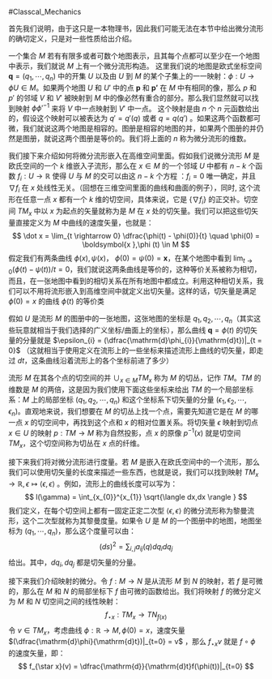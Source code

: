#Classcal_Mechanics 

首先我们说明，由于这只是一本物理书，因此我们可能无法在本节中给出微分流形的确切定义，只是对一些性质给出介绍。

一个集合 $M$ 若有有限多或者可数个地图表示，且其每个点都可以至少在一个地图中表示，我们就说 $M$ 上有一个微分流形构造。
这里我们说的地图是欧式坐标空间 $\boldsymbol{q} = (q_{1},\cdots ,q_{n})$ 中的开集 $U$ 以及由 $U$ 到 $M$ 的某个子集上的一一映射：$\phi : U \rightarrow \phi U \in M$。如果两个地图 $U$ 和 $U'$ 中的点 $\boldsymbol{p}$ 和 $\boldsymbol{p'}$ 在 $M$ 中有相同的像，那么 $p$ 和 $p'$ 的邻域 $V$ 和 $V'$ 被映射到 $M$ 中的像必然有重合的部分。那么我们显然就可以找到映射 $\phi \phi'^{-1}$ 来将 $V$ 中一点映射到 $V'$ 中一点。
这个映射是由 $n$ 个 $n$ 元函数给出的，假设这个映射可以被表达为 $q' = q'(q)$ 或者 $q = q(q')$ 。如果这两个函数都可微，我们就说这两个地图是相容的。图册是相容的地图的并，如果两个图册的并仍然是图册，就说这两个图册是等价的。我们将上面的 $n$ 称为微分流形的维数。

我们接下来介绍如何将微分流形嵌入在高维空间里面。假如我们说微分流形 $M$ 是欧氏空间的一个 $k$ 维嵌入子流形，那么在 $x \in M$ 的一个邻域 $U$ 中都有 $n-k$ 个函数 $f_{i}: U \rightarrow \mathbb{R}$ 使得 $U$ 与 $M$ 的交可以由这 $n-k$ 个方程 ：$f_{i}= 0$ 唯一确定，并且 $\nabla f_{i}$ 在 $x$ 处线性无关。（回想在三维空间里面的曲线和曲面的例子），同时, 这个流形在任意一点 $x$ 都有一个 $k$ 维的切空间，具体来说，它是 $\{\nabla f_i\}$ 的正交补。切空间 $TM_{x}$ 中以 $x$ 为起点的矢量就称为是 $M$ 在 $x$ 处的切矢量。我们可以把这些切矢量直接定义为 $M$ 中曲线的速度矢量，也就是：
$$
\dot x = \lim_{t \rightarrow 0} \dfrac{\phi(t) - \phi(0)}{t} \quad \phi(0) = \boldsymbol{x },\phi (t) \in M 
$$
假定我们有两条曲线 $\phi (x),\psi(x)$， $\phi (0) = \psi (0) = \boldsymbol{x}$，在某个地图中看到 $\lim_{t \rightarrow 0 }(\phi (t) - \psi (t)) / t=0$，我们就说这两条曲线是等价的，这种等价关系被称为相切，而且，在一张地图中看到的相切关系在所有地图中都成立。利用这种相切关系，我们可以不用将流形嵌入到高维空间中就定义出切矢量。这样的话，切矢量是满足 $\phi (0) = x$ 的曲线 $\phi(t)$ 的等价类

假如 $U$ 是流形 $M$ 的图册中的一张地图，这张地图的坐标是 $q_{1}, q_{2},\cdots ,q_{n}$（其实这些玩意就相当于我们选择的广义坐标/曲面上的坐标），那么曲线 $\boldsymbol{q} = \phi(t)$ 的切矢量的分量就是 $\epsilon_{i} = (\dfrac{\mathrm{d}\phi_{i}}{\mathrm{d}t})|_{t = 0}$ （这就相当于使用定义在流形上的一些坐标来描述流形上曲线的切矢量，即走过 $dt$，这条曲线沿着流形上的各个坐标前进了多少）

流形 $M$ 在其各个点的切空间的并 $\cup_{x\in M}TM_{x}$ 称为 $M$ 的切丛，记作 $TM$。$TM$ 的维数是 $M$ 的两倍，这是因为我们使用下面这些坐标来给出 $TM$ 的一个局部坐标系：$M$ 上的局部坐标 $(q_{1},q_{2},\cdots,q_{n})$ 和这个坐标系下切矢量的分量 $(\epsilon_{1},\epsilon_{2},\cdots ,\epsilon_{n})$。直观地来说，我们想要在 $M$ 的切丛上找一个点，需要先知道它是在 $M$ 的哪一点 $x$ 的切空间中，再找到这个点和 $x$ 的相对位置关系。将切矢量 $\epsilon$ 映射到切点 $x\in U$ 的映射 $p : TM \rightarrow M$ 称为自然投影，点 $x$ 的原像 $p^{-1}(x)$ 就是切空间 $TM_{x}$，这个切空间称为切丛在 $x$ 点的纤维。

接下来我们将对微分流形进行度量。若 $M$ 是嵌入在欧氏空间中的一个流形，那么我们可以使用切矢量的长度来描述一些东西，也就是说，我们可以找到映射 $TM_{x} \rightarrow \mathbb{R},\epsilon \mapsto \langle \epsilon,\epsilon \rangle$ 。例如，流形上的曲线长度可以写为：
$$
l(\gamma) =   \int_{x_{0}}^{x_{1}} \sqrt{\langle dx,dx \rangle }
$$
我们定义，在每个切空间上都有一固定正定二次型 $\langle  \epsilon,\epsilon \rangle$ 的微分流形称为黎曼流形，这个二次型就称为其黎曼度量。如果令 $U$ 是 $M$ 的一个图册中的地图，地图坐标为 $(q_{1},\cdots ,q_{n})$，那么这个度量可以由：
$$
(ds)^{2} = \sum_{i,j} a_{ij}(q) dq_{i}dq_{j}
$$
给出。其中，$dq_{i},dq_{j}$ 都是切矢量的分量。

接下来我们介绍映射的微分。令 $f : M \rightarrow N$ 是从流形 $M$ 到 $N$ 的映射，若 $f$ 是可微的，那么在 $M$ 和 $N$ 的局部坐标下 $f$ 由可微的函数给出。我们将映射 $f$ 的微分定义为 $M$ 和 $N$ 切空间之间的线性映射：
$$
f_{\star x} : TM_{x} \rightarrow TN_{f(x)}
$$
令 $v \in TM_{x}$，考虑曲线 $\phi : \mathbb{R} \rightarrow M,\phi (0) = x$，速度矢量 $(\dfrac{\mathrm{d}\phi}{\mathrm{d}t})|_{t=0} = v$ ，那么 $f_{\star x}v$ 就是 $f \circ \phi$ 的速度矢量，即：
$$
f_{\star x}(v) = \dfrac{\mathrm{d}}{\mathrm{d}t}f(\phi(t))|_{t=0}
$$





